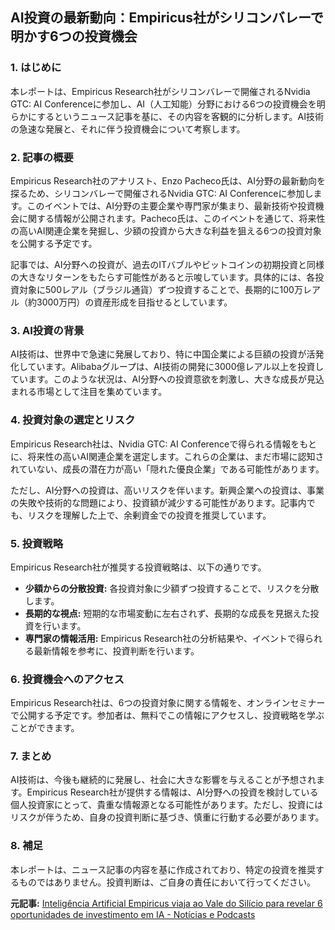 ## AI投資の最新動向：Empiricus社がシリコンバレーで明かす6つの投資機会

### 1. はじめに

本レポートは、Empiricus Research社がシリコンバレーで開催されるNvidia GTC: AI Conferenceに参加し、AI（人工知能）分野における6つの投資機会を明らかにするというニュース記事を基に、その内容を客観的に分析します。AI技術の急速な発展と、それに伴う投資機会について考察します。

### 2. 記事の概要

Empiricus Research社のアナリスト、Enzo Pacheco氏は、AI分野の最新動向を探るため、シリコンバレーで開催されるNvidia GTC: AI Conferenceに参加します。このイベントでは、AI分野の主要企業や専門家が集まり、最新技術や投資機会に関する情報が公開されます。Pacheco氏は、このイベントを通じて、将来性の高いAI関連企業を発掘し、少額の投資から大きな利益を狙える6つの投資対象を公開する予定です。

記事では、AI分野への投資が、過去のITバブルやビットコインの初期投資と同様の大きなリターンをもたらす可能性があると示唆しています。具体的には、各投資対象に500レアル（ブラジル通貨）ずつ投資することで、長期的に100万レアル（約3000万円）の資産形成を目指せるとしています。

### 3. AI投資の背景

AI技術は、世界中で急速に発展しており、特に中国企業による巨額の投資が活発化しています。Alibabaグループは、AI技術の開発に3000億レアル以上を投資しています。このような状況は、AI分野への投資意欲を刺激し、大きな成長が見込まれる市場として注目を集めています。

### 4. 投資対象の選定とリスク

Empiricus Research社は、Nvidia GTC: AI Conferenceで得られる情報をもとに、将来性の高いAI関連企業を選定します。これらの企業は、まだ市場に認知されていない、成長の潜在力が高い「隠れた優良企業」である可能性があります。

ただし、AI分野への投資は、高いリスクを伴います。新興企業への投資は、事業の失敗や技術的な問題により、投資額が減少する可能性があります。記事内でも、リスクを理解した上で、余剰資金での投資を推奨しています。

### 5. 投資戦略

Empiricus Research社が推奨する投資戦略は、以下の通りです。

* **少額からの分散投資:** 各投資対象に少額ずつ投資することで、リスクを分散します。
* **長期的な視点:** 短期的な市場変動に左右されず、長期的な成長を見据えた投資を行います。
* **専門家の情報活用:** Empiricus Research社の分析結果や、イベントで得られる最新情報を参考に、投資判断を行います。

### 6. 投資機会へのアクセス

Empiricus Research社は、6つの投資対象に関する情報を、オンラインセミナーで公開する予定です。参加者は、無料でこの情報にアクセスし、投資戦略を学ぶことができます。

### 7. まとめ

AI技術は、今後も継続的に発展し、社会に大きな影響を与えることが予想されます。Empiricus Research社が提供する情報は、AI分野への投資を検討している個人投資家にとって、貴重な情報源となる可能性があります。ただし、投資にはリスクが伴うため、自身の投資判断に基づき、慎重に行動する必要があります。

### 8. 補足

本レポートは、ニュース記事の内容を基に作成されており、特定の投資を推奨するものではありません。投資判断は、ご自身の責任において行ってください。


**元記事:** [Inteligência Artificial Empiricus viaja ao Vale do Silício para revelar 6 oportunidades de investimento em IA - Notícias e Podcasts](https://webtvparacatu.com.br/inteligencia-artificial-empiricus-viaja-ao-vale-do-silicio-para-revelar-6-oportunidades-de-investimento-em-ia/)